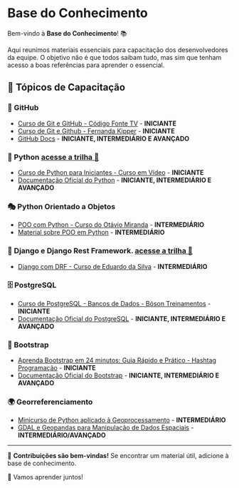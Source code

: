 # Base do Conhecimento

Bem-vindo à **Base do Conhecimento**! 📚

Aqui reunimos materiais essenciais para capacitação dos desenvolvedores da equipe. O objetivo não é que todos saibam tudo, mas sim que tenham acesso a boas referências para aprender o essencial.

## 📌 Tópicos de Capacitação

### 🐙 GitHub
- [Curso de Git e GitHub - Código Fonte TV](https://www.youtube.com/watch?v=ts-H3W1uLMM&ab_channel=C%C3%B3digoFonteTV) - **INICIANTE**
- [Curso de Git e Github - Fernanda Kipper](https://www.youtube.com/watch?v=pyM5QLS2h6M&ab_channel=FernandaKipper%7CDev) - **INICIANTE**
- [GitHub Docs](https://docs.github.com/pt) - **INICIANTE, INTERMEDIÁRIO E AVANÇADO**

### 🐍 Python [<ins>acesse a trilha<ins> 🚀](trilha-python.md)
- [Curso de Python para Iniciantes - Curso em Vídeo](https://www.youtube.com/playlist?list=PLHz_AreHm4dlKP6QQCILtO-DlN8E1E49a) - **INICIANTE**
- [Documentação Oficial do Python](https://docs.python.org/pt-br/3/) - **INICIANTE, INTERMEDIÁRIO E AVANÇADO**

### 🎭 Python Orientado a Objetos
- [POO com Python - Curso do Otávio Miranda](https://www.youtube.com/playlist?list=PLbIBj8vQhvm34qAAEEH_PdL2tMG9rz-P7) - **INTERMEDIÁRIO**
- [Material sobre POO em Python](https://realpython.com/python3-object-oriented-programming/) - **INTERMEDIÁRIO**

### 📗 Django e Django Rest Framework. [<ins>acesse a trilha<ins> 🚀](trilha-django.md)
- [Django com DRF - Curso de Eduardo da Silva](https://www.youtube.com/watch?v=LYqbnd2CiIM&list=PL6u1VNwqZdJZT5lCMbBQA1UHVWy0FOYOl) - **INTERMEDIÁRIO**

### 🗄 PostgreSQL
- [Curso de PostgreSQL - Bancos de Dados - Bóson Treinamentos](https://youtube.com/playlist?list=PLucm8g_ezqNoAkYKXN_zWupyH6hQCAwxY&si=I8Si6aY-9kiWOaCv) - **INICIANTE**
- [Documentação Oficial do PostgreSQL](https://www.postgresql.org/docs/) - **INICIANTE, INTERMEDIÁRIO E AVANÇADO**

### 🎨 Bootstrap
- [Aprenda Bootstrap em 24 minutos: Guia Rápido e Prático - Hashtag Programação](https://youtu.be/maoHDmRu3z4?si=-G9jWQLvH_RZyQ1j)  - **INICIANTE**
- [Documentação Oficial do Bootstrap](https://getbootstrap.com/) - **INICIANTE, INTERMEDIÁRIO E AVANÇADO**

### 🌍 Georreferenciamento
- [Minicurso de Python aplicado à Geoprocessamento](https://youtube.com/playlist?list=PLx4gTCihfrWh9a8PJhkAOeIKxUgnoSBft&si=CsCttLVUE3LyvAj2) - **INTERMEDIÁRIO**
- [GDAL e Geopandas para Manipulação de Dados Espaciais](https://geopandas.org/en/stable/) - **INTERMEDIÁRIO/AVANÇADO**

---

📌 **Contribuições são bem-vindas!** Se encontrar um material útil, adicione à base de conhecimento.

🚀 Vamos aprender juntos!
